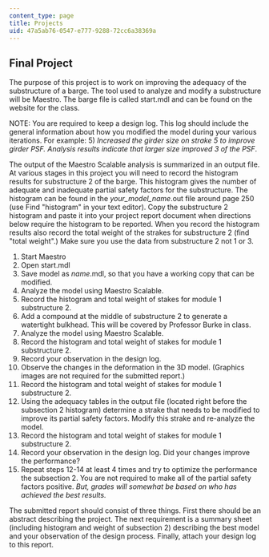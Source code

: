 ```yaml
---
content_type: page
title: Projects
uid: 47a5ab76-0547-e777-9288-72cc6a38369a
---
```


Final Project
-------------

The purpose of this project is to work on improving the adequacy of the substructure of a barge. The tool used to analyze and modify a substructure will be Maestro. The barge file is called start.mdl and can be found on the website for the class.

NOTE: You are required to keep a design log. This log should include the general information about how you modified the model during your various iterations. For example: 5) _Increased the girder size on strake 5 to improve girder PSF. Analysis results indicate that larger size improved 3 of the PSF_.

The output of the Maestro Scalable analysis is summarized in an output file. At various stages in this project you will need to record the histogram results for substructure 2 of the barge. This histogram gives the number of adequate and inadequate partial safety factors for the substructure. The histogram can be found in the _your\_model\_name_.out file around page 250 (use Find "histogram" in your text editor). Copy the substructure 2 histogram and paste it into your project report document when directions below require the histogram to be reported. When you record the histogram results also record the total weight of the strakes for substructure 2 (find "total weight".) Make sure you use the data from substructure 2 not 1 or 3.

1.  Start Maestro
2.  Open start.mdl
3.  Save model as _name_.mdl, so that you have a working copy that can be modified.
4.  Analyze the model using Maestro Scalable.
5.  Record the histogram and total weight of stakes for module 1 substructure 2.
6.  Add a compound at the middle of substructure 2 to generate a watertight bulkhead. This will be covered by Professor Burke in class.
7.  Analyze the model using Maestro Scalable.
8.  Record the histogram and total weight of stakes for module 1 substructure 2.
9.  Record your observation in the design log.
10.  Observe the changes in the deformation in the 3D model. (Graphics images are not required for the submitted report.)
11.  Record the histogram and total weight of stakes for module 1 substructure 2.
12.  Using the adequacy tables in the output file (located right before the subsection 2 histogram) determine a strake that needs to be modified to improve its partial safety factors. Modify this strake and re-analyze the model.
13.  Record the histogram and total weight of stakes for module 1 substructure 2.
14.  Record your observation in the design log. Did your changes improve the performance?
15.  Repeat steps 12-14 at least 4 times and try to optimize the performance the subsection 2. You are not required to make all of the partial safety factors positive. _But, grades will somewhat be based on who has achieved the best results._

The submitted report should consist of three things. First there should be an abstract describing the project. The next requirement is a summary sheet (including histogram and weight of subsection 2) describing the best model and your observation of the design process. Finally, attach your design log to this report.